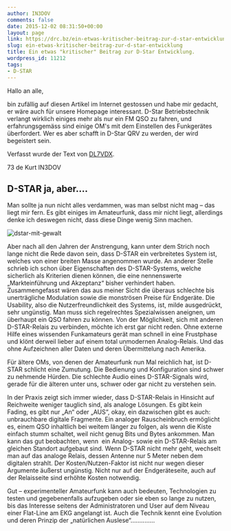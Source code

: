 ```yaml
---
author: IN3DOV
comments: false
date: 2015-12-02 08:31:50+00:00
layout: page
link: https://drc.bz/ein-etwas-kritischer-beitrag-zur-d-star-entwicklung/
slug: ein-etwas-kritischer-beitrag-zur-d-star-entwicklung
title: Ein etwas "kritischer" Beitrag zur D-Star Entwicklung.
wordpress_id: 11212
tags:
- D-STAR
---
```


Hallo an alle,


bin zufällig auf diesen Artikel im Internet gestossen und habe mir gedacht, er wäre auch für unsere Homepage interessant. D-Star Betriebstechnik verlangt wirklich einiges mehr als nur ein FM QSO zu fahren, und erfahrungsgemäss sind einige OM's mit dem Einstellen des Funkgerätes überfordert. Wer es aber schafft in D-Star QRV zu werden, der wird begeistert sein.

Verfasst wurde der Text von [DL7VDX](http://www.dl7vdx.com/rauschen-bald-dstar-linkstrecken-auf-kurzwelle/).

73 de Kurt IN3DOV




## D-STAR ja, aber….


Man sollte ja nun nicht alles verdammen, was man selbst nicht mag – das liegt mir fern. Es gibt einiges im Amateurfunk, dass mir nicht liegt, allerdings denke ich deswegen nicht, dass diese Dinge wenig Sinn machen.

![dstar-mit-gewalt](http://www.dl7vdx.com/wp-content/uploads/2013/02/dstar-mit-gewalt.jpg)

Aber nach all den Jahren der Anstrengung, kann unter dem Strich noch lange nicht die Rede davon sein, dass D-STAR ein verbreitetes System ist, welches von einer breiten Masse angenommen wurde. An anderer Stelle schrieb ich schon über Eigenschaften des D-STAR-Systems, welche sicherlich als Kriterien dienen können, die eine nennenswerte „Markteinführung und Akzeptanz“ bisher verhindert haben. Zusammengefasst wären das aus meiner Sicht die überaus schlechte bis unerträgliche Modulation sowie die monströsen Preise für Endgeräte. Die Usability, also die Nutzerfreundlichkeit des Systems, ist, milde ausgedrückt, sehr ungünstig. Man muss sich regelrechtes Spezialwissen aneignen, um überhaupt ein QSO fahren zu können. Von der Möglichkeit, sich mit anderen D-STAR-Relais zu verbinden, möchte ich erst gar nicht reden. Ohne externe Hilfe eines wissenden Funkamateurs gerät man schnell in eine Frustphase und klönt derweil lieber auf einem total unmodernen Analog-Relais. Und das ohne Aufzeichnen aller Daten und deren Übermittelung nach Amerika.

Für ältere OMs, von denen der Amateurfunk nun Mal reichlich hat, ist D-STAR schlicht eine Zumutung. Die Bedienung und Konfiguration sind schwer zu nehmende Hürden. Die schlechte Audio eines D-STAR-Signals wird, gerade für die älteren unter uns, schwer oder gar nicht zu verstehen sein.

In der Praxis zeigt sich immer wieder, dass D-STAR-Relais in Hinsicht auf Reichweite weniger tauglich sind, als analoge Lösungen. Es gibt kein Fading, es gibt nur „An“ oder „AUS“, okay, ein dazwischen gibt es auch: unbrauchbare digitale Fragmente. Ein analoger Rauscheinbruch ermöglicht es, einem QSO inhaltlich bei weitem länger zu folgen, als wenn die Kiste einfach stumm schaltet, weil nicht genug Bits und Bytes ankommen. Man kann das gut beobachten, wenn  ein Analog- sowie ein D-STAR-Relais am gleichen Standort aufgebaut sind. Wenn D-STAR nicht mehr geht, wechselt man auf das analoge Relais, dessen Antenne nur 5 Meter neben dem digitalen strahlt. Der Kosten/Nutzen-Faktor ist nicht nur wegen dieser Argumente äußerst ungünstig. Nicht nur auf der Endgeräteseite, auch auf der Relaisseite sind erhöhte Kosten notwendig.

Gut – experimenteller Amateurfunk kann auch bedeuten, Technologien zu testen und gegebenenfalls aufzugeben oder sie eben so lange zu nutzen, bis das Interesse seitens der Administratoren und User auf dem Niveau einer Flat-Line am EKG angelangt ist. Auch die Technik kennt eine Evolution und deren Prinzip der „natürlichen Auslese“..............
